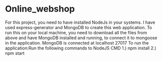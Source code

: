 # Online_webshop
For this project, you need to have installed NodeJs in your systems. I have used express-generator and MongoDB to create this web application.
To run this on your local machine, you need to download all the files from above and have MongoDB installed and running, to connect it to mongoose in the application. MongoDB is connected at localhost 27017
To run the application:Run the following commands to NodeJS CMD
1.) npm install
2.) npm start


